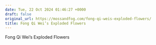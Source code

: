 ```yaml
---
date: Tue, 22 Oct 2024 01:46:27 +0000
draft: false
original_url: https://mossandfog.com/fong-qi-weis-exploded-flowers/
title: Fong Qi Wei’s Exploded Flowers
---
```


Fong Qi Wei’s Exploded Flowers